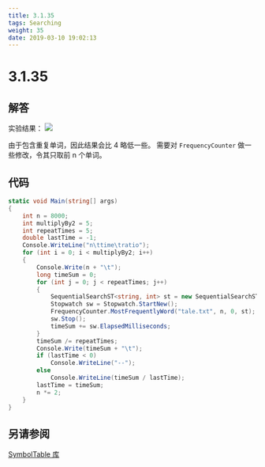 ```yaml
---
title: 3.1.35
tags: Searching
weight: 35
date: 2019-03-10 19:02:13
---
```


# 3.1.35


## 解答

实验结果：
![](/resources/3.1.35/1.png)

由于包含重复单词，因此结果会比 4 略低一些。
需要对 `FrequencyCounter` 做一些修改，令其只取前 n 个单词。

## 代码

```csharp
static void Main(string[] args)
{
    int n = 8000;
    int multiplyBy2 = 5;
    int repeatTimes = 5;
    double lastTime = -1;
    Console.WriteLine("n\ttime\tratio");
    for (int i = 0; i < multiplyBy2; i++)
    {
        Console.Write(n + "\t");
        long timeSum = 0;
        for (int j = 0; j < repeatTimes; j++)
        {
            SequentialSearchST<string, int> st = new SequentialSearchST<string, int>();
            Stopwatch sw = Stopwatch.StartNew();
            FrequencyCounter.MostFrequentlyWord("tale.txt", n, 0, st);
            sw.Stop();
            timeSum += sw.ElapsedMilliseconds;
        }
        timeSum /= repeatTimes;
        Console.Write(timeSum + "\t");
        if (lastTime < 0)
            Console.WriteLine("--");
        else
            Console.WriteLine(timeSum / lastTime);
        lastTime = timeSum;
        n *= 2;
    }
}
```

## 另请参阅

[SymbolTable 库](https://github.com/ikesnowy/Algorithms-4th-Edition-in-Csharp/tree/master/3%20Searching/3.1/SymbolTable)
